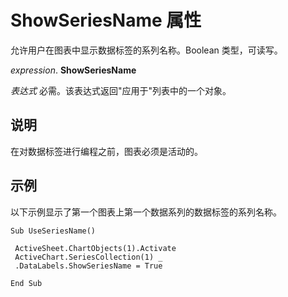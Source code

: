 
# ShowSeriesName 属性

允许用户在图表中显示数据标签的系列名称。Boolean 类型，可读写。

 _expression_. **ShowSeriesName**

 _表达式_ 必需。该表达式返回"应用于"列表中的一个对象。


## 说明

在对数据标签进行编程之前，图表必须是活动的。


## 示例

以下示例显示了第一个图表上第一个数据系列的数据标签的系列名称。


```
Sub UseSeriesName() 
 
 ActiveSheet.ChartObjects(1).Activate 
 ActiveChart.SeriesCollection(1) _ 
 .DataLabels.ShowSeriesName = True 
 
End Sub
```

